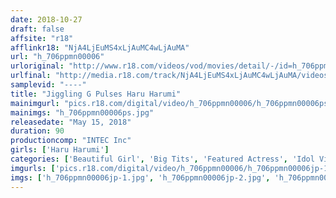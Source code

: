 ```yaml
---
date: 2018-10-27
draft: false
affsite: "r18"
afflinkr18: "NjA4LjEuMS4xLjAuMC4wLjAuMA"
url: "h_706ppmn00006"
urloriginal: "http://www.r18.com/videos/vod/movies/detail/-/id=h_706ppmn00006"
urlfinal: "http://media.r18.com/track/NjA4LjEuMS4xLjAuMC4wLjAuMA/videos/vod/movies/detail/-/id=h_706ppmn00006"
samplevid: "----"
title: "Jiggling G Pulses Haru Harumi"
mainimgurl: "pics.r18.com/digital/video/h_706ppmn00006/h_706ppmn00006ps.jpg"
mainimgs: "h_706ppmn00006ps.jpg"
releasedate: "May 15, 2018"
duration: 90
productioncomp: "INTEC Inc"
girls: ['Haru Harumi']
categories: ['Beautiful Girl', 'Big Tits', 'Featured Actress', 'Idol Video', 'Hi-Def']
imgurls: ['pics.r18.com/digital/video/h_706ppmn00006/h_706ppmn00006jp-1.jpg', 'pics.r18.com/digital/video/h_706ppmn00006/h_706ppmn00006jp-2.jpg', 'pics.r18.com/digital/video/h_706ppmn00006/h_706ppmn00006jp-3.jpg', 'pics.r18.com/digital/video/h_706ppmn00006/h_706ppmn00006jp-4.jpg', 'pics.r18.com/digital/video/h_706ppmn00006/h_706ppmn00006jp-5.jpg', 'pics.r18.com/digital/video/h_706ppmn00006/h_706ppmn00006jp-6.jpg', 'pics.r18.com/digital/video/h_706ppmn00006/h_706ppmn00006jp-7.jpg', 'pics.r18.com/digital/video/h_706ppmn00006/h_706ppmn00006jp-8.jpg', 'pics.r18.com/digital/video/h_706ppmn00006/h_706ppmn00006jp-9.jpg', 'pics.r18.com/digital/video/h_706ppmn00006/h_706ppmn00006jp-10.jpg', 'pics.r18.com/digital/video/h_706ppmn00006/h_706ppmn00006jp-11.jpg', 'pics.r18.com/digital/video/h_706ppmn00006/h_706ppmn00006jp-12.jpg', 'pics.r18.com/digital/video/h_706ppmn00006/h_706ppmn00006jp-13.jpg', 'pics.r18.com/digital/video/h_706ppmn00006/h_706ppmn00006jp-14.jpg', 'pics.r18.com/digital/video/h_706ppmn00006/h_706ppmn00006jp-15.jpg', 'pics.r18.com/digital/video/h_706ppmn00006/h_706ppmn00006jp-16.jpg', 'pics.r18.com/digital/video/h_706ppmn00006/h_706ppmn00006jp-17.jpg', 'pics.r18.com/digital/video/h_706ppmn00006/h_706ppmn00006jp-18.jpg', 'pics.r18.com/digital/video/h_706ppmn00006/h_706ppmn00006jp-19.jpg', 'pics.r18.com/digital/video/h_706ppmn00006/h_706ppmn00006jp-20.jpg']
imgs: ['h_706ppmn00006jp-1.jpg', 'h_706ppmn00006jp-2.jpg', 'h_706ppmn00006jp-3.jpg', 'h_706ppmn00006jp-4.jpg', 'h_706ppmn00006jp-5.jpg', 'h_706ppmn00006jp-6.jpg', 'h_706ppmn00006jp-7.jpg', 'h_706ppmn00006jp-8.jpg', 'h_706ppmn00006jp-9.jpg', 'h_706ppmn00006jp-10.jpg', 'h_706ppmn00006jp-11.jpg', 'h_706ppmn00006jp-12.jpg', 'h_706ppmn00006jp-13.jpg', 'h_706ppmn00006jp-14.jpg', 'h_706ppmn00006jp-15.jpg', 'h_706ppmn00006jp-16.jpg', 'h_706ppmn00006jp-17.jpg', 'h_706ppmn00006jp-18.jpg', 'h_706ppmn00006jp-19.jpg', 'h_706ppmn00006jp-20.jpg']
---
```

